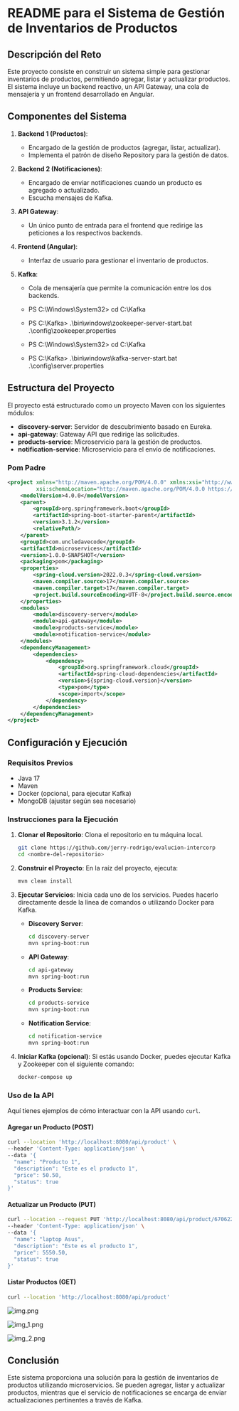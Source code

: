 # README para el Sistema de Gestión de Inventarios de Productos

## Descripción del Reto

Este proyecto consiste en construir un sistema simple para gestionar inventarios de productos, permitiendo agregar, listar y actualizar productos. El sistema incluye un backend reactivo, un API Gateway, una cola de mensajería y un frontend desarrollado en Angular.

## Componentes del Sistema

1. **Backend 1 (Productos)**:
    - Encargado de la gestión de productos (agregar, listar, actualizar).
    - Implementa el patrón de diseño Repository para la gestión de datos.

2. **Backend 2 (Notificaciones)**:
    - Encargado de enviar notificaciones cuando un producto es agregado o actualizado.
    - Escucha mensajes de Kafka.

3. **API Gateway**:
    - Un único punto de entrada para el frontend que redirige las peticiones a los respectivos backends.

4. **Frontend (Angular)**:
    - Interfaz de usuario para gestionar el inventario de productos.

5. **Kafka**:
    - Cola de mensajería que permite la comunicación entre los dos backends.

    - PS C:\Windows\System32> cd C:\Kafka
    - PS C:\Kafka> .\bin\windows\zookeeper-server-start.bat .\config\zookeeper.properties

    - PS C:\Windows\System32> cd C:\Kafka
    - PS C:\Kafka> .\bin\windows\kafka-server-start.bat .\config\server.properties

## Estructura del Proyecto

El proyecto está estructurado como un proyecto Maven con los siguientes módulos:

- **discovery-server**: Servidor de descubrimiento basado en Eureka.
- **api-gateway**: Gateway API que redirige las solicitudes.
- **products-service**: Microservicio para la gestión de productos.
- **notification-service**: Microservicio para el envío de notificaciones.

### Pom Padre

```xml
<project xmlns="http://maven.apache.org/POM/4.0.0" xmlns:xsi="http://www.w3.org/2001/XMLSchema-instance"
         xsi:schemaLocation="http://maven.apache.org/POM/4.0.0 https://maven.apache.org/xsd/maven-4.0.0.xsd">
    <modelVersion>4.0.0</modelVersion>
    <parent>
        <groupId>org.springframework.boot</groupId>
        <artifactId>spring-boot-starter-parent</artifactId>
        <version>3.1.2</version>
        <relativePath/>
    </parent>
    <groupId>com.uncledavecode</groupId>
    <artifactId>microservices</artifactId>
    <version>1.0.0-SNAPSHOT</version>
    <packaging>pom</packaging>
    <properties>
        <spring-cloud.version>2022.0.3</spring-cloud.version>
        <maven.compiler.source>17</maven.compiler.source>
        <maven.compiler.target>17</maven.compiler.target>
        <project.build.sourceEncoding>UTF-8</project.build.source.encoding>
    </properties>
    <modules>
        <module>discovery-server</module>
        <module>api-gateway</module>
        <module>products-service</module>
        <module>notification-service</module>
    </modules>
    <dependencyManagement>
        <dependencies>
            <dependency>
                <groupId>org.springframework.cloud</groupId>
                <artifactId>spring-cloud-dependencies</artifactId>
                <version>${spring-cloud.version}</version>
                <type>pom</type>
                <scope>import</scope>
            </dependency>
        </dependencies>
    </dependencyManagement>
</project>
```

## Configuración y Ejecución

### Requisitos Previos

- Java 17
- Maven
- Docker (opcional, para ejecutar Kafka)
- MongoDB (ajustar según sea necesario)

### Instrucciones para la Ejecución

1. **Clonar el Repositorio**:
   Clona el repositorio en tu máquina local.

   ```bash
   git clone https://github.com/jerry-rodrigo/evalucion-intercorp
   cd <nombre-del-repositorio>
   ```

2. **Construir el Proyecto**:
   En la raíz del proyecto, ejecuta:

   ```bash
   mvn clean install
   ```

3. **Ejecutar Servicios**:
   Inicia cada uno de los servicios. Puedes hacerlo directamente desde la línea de comandos o utilizando Docker para Kafka.

    - **Discovery Server**:
      ```bash
      cd discovery-server
      mvn spring-boot:run
      ```

    - **API Gateway**:
      ```bash
      cd api-gateway
      mvn spring-boot:run
      ```

    - **Products Service**:
      ```bash
      cd products-service
      mvn spring-boot:run
      ```

    - **Notification Service**:
      ```bash
      cd notification-service
      mvn spring-boot:run
      ```

4. **Iniciar Kafka (opcional)**:
   Si estás usando Docker, puedes ejecutar Kafka y Zookeeper con el siguiente comando:

   ```bash
   docker-compose up
   ```

### Uso de la API

Aquí tienes ejemplos de cómo interactuar con la API usando `curl`.

#### Agregar un Producto (POST)

```bash
curl --location 'http://localhost:8080/api/product' \
--header 'Content-Type: application/json' \
--data '{
  "name": "Producto 1",
  "description": "Este es el producto 1",
  "price": 50.50,
  "status": true
}'
```

#### Actualizar un Producto (PUT)

```bash
curl --location --request PUT 'http://localhost:8080/api/product/670622410e9f9705b1c8e560' \
--header 'Content-Type: application/json' \
--data '{
  "name": "laptop Asus",
  "description": "Este es el producto 1",
  "price": 5550.50,
  "status": true
}'
```

#### Listar Productos (GET)

```bash
curl --location 'http://localhost:8080/api/product'
```

![img.png](img.png)

![img_1.png](img_1.png)

![img_2.png](img_2.png)

## Conclusión

Este sistema proporciona una solución para la gestión de inventarios de productos utilizando microservicios. Se pueden agregar, listar y actualizar productos, mientras que el servicio de notificaciones se encarga de enviar actualizaciones pertinentes a través de Kafka.
